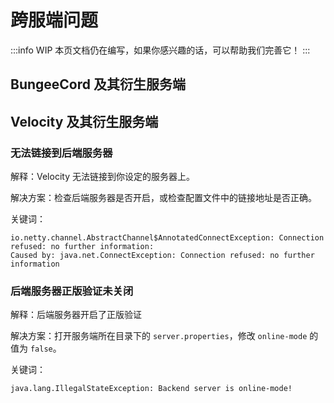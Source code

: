 # 跨服端问题

:::info WIP
本页文档仍在编写，如果你感兴趣的话，可以帮助我们完善它！
:::

## BungeeCord 及其衍生服务端

## Velocity 及其衍生服务端

### 无法链接到后端服务器 

解释：Velocity 无法链接到你设定的服务器上。 

解决方案：检查后端服务器是否开启，或检查配置文件中的链接地址是否正确。  

关键词：
```
io.netty.channel.AbstractChannel$AnnotatedConnectException: Connection refused: no further information: 
Caused by: java.net.ConnectException: Connection refused: no further information
``` 

### 后端服务器正版验证未关闭

解释：后端服务器开启了正版验证  

解决方案：打开服务端所在目录下的 `server.properties`，修改 `online-mode` 的值为 `false`。

关键词：
```
java.lang.IllegalStateException: Backend server is online-mode!
```